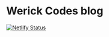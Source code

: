 # Werick Codes blog

[![Netlify Status](https://api.netlify.com/api/v1/badges/ed57e8ea-1d7f-46c9-9cc7-68ab74fbb87a/deploy-status)](https://app.netlify.com/sites/werick/deploys)
